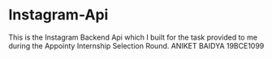 # Instagram-Api
This is the Instagram Backend Api which I built for the task provided to me during the Appointy Internship Selection Round.
ANIKET BAIDYA
19BCE1099

